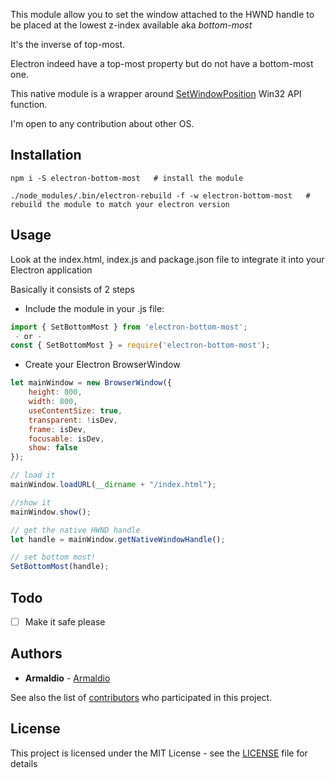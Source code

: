 This module allow you to set the window attached to the HWND handle to be placed at the lowest z-index available aka *bottom-most*

It's the inverse of top-most.

Electron indeed have a top-most property but do not have a bottom-most one.

This native module is a wrapper around [SetWindowPosition](https://msdn.microsoft.com/en-us/library/windows/desktop/ms633545(v=vs.85).aspx) Win32 API function.

I'm open to any contribution about other OS.

## Installation

```shell
npm i -S electron-bottom-most   # install the module

./node_modules/.bin/electron-rebuild -f -w electron-bottom-most   # rebuild the module to match your electron version
```

## Usage
Look at the index.html, index.js and package.json file to integrate it into your Electron application

Basically it consists of 2 steps

* Include the module in your .js file:
```js
import { SetBottomMost } from 'electron-bottom-most';
 - or -
const { SetBottomMost } = require('electron-bottom-most');
```
* Create your Electron BrowserWindow
```js
let mainWindow = new BrowserWindow({
    height: 800,
    width: 800,
    useContentSize: true,
    transparent: !isDev,
    frame: isDev,
    focusable: isDev,
    show: false
});

// load it
mainWindow.loadURL(__dirname + "/index.html");

//show it
mainWindow.show();

// get the native HWND handle
let handle = mainWindow.getNativeWindowHandle();

// set bottom most!
SetBottomMost(handle);

```

## Todo
- [ ] Make it safe please


## Authors

* **Armaldio** - [Armaldio](https://github.com/armaldio)

See also the list of [contributors](https://github.com/armaldio/electron-bottom-most/contributors) who participated in this project.

## License

This project is licensed under the MIT License - see the [LICENSE](LICENSE) file for details

